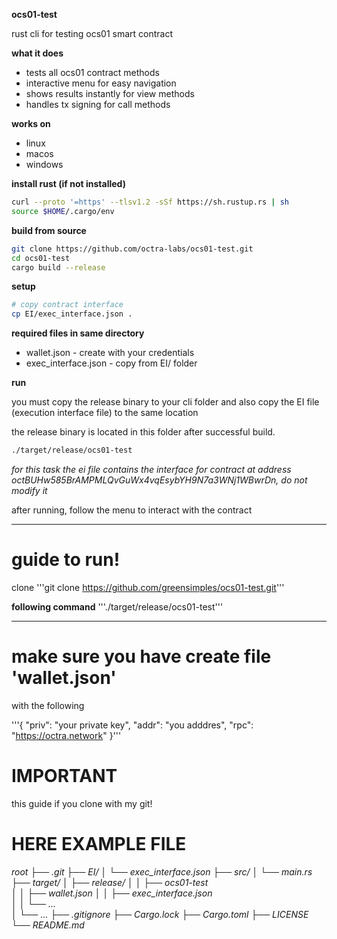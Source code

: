 **ocs01-test**

rust cli for testing ocs01 smart contract

**what it does**

-   tests all ocs01 contract methods
-   interactive menu for easy navigation
-   shows results instantly for view methods
-   handles tx signing for call methods

**works on**

-   linux
-   macos
-   windows

**install rust (if not installed)**

```bash
curl --proto '=https' --tlsv1.2 -sSf https://sh.rustup.rs | sh
source $HOME/.cargo/env
```

**build from source**

```bash
git clone https://github.com/octra-labs/ocs01-test.git
cd ocs01-test
cargo build --release
```

**setup**

```bash
# copy contract interface
cp EI/exec_interface.json .
```

**required files in same directory**

-   wallet.json - create with your credentials
-   exec_interface.json - copy from EI/ folder

**run**

you must copy the release binary to your cli folder and also copy the EI file (execution interface file) to the same location 

the release binary is located in this folder after successful build. 
```bash
./target/release/ocs01-test
```

*for this task the ei file contains the interface for contract at address octBUHw585BrAMPMLQvGuWx4vqEsybYH9N7a3WNj1WBwrDn, do not modify it*

after running, follow the menu to interact with the contract

__________________________________________
# guide to run!


clone '''git clone https://github.com/greensimples/ocs01-test.git'''


**following command**
'''./target/release/ocs01-test'''

__________________________________________
# make sure you have create file 'wallet.json'
with the following

'''{
  "priv": "your private key",
  "addr": "you adddres",
  "rpc": "https://octra.network"
}'''


# IMPORTANT
this guide if you clone with my git!



# HERE EXAMPLE FILE
*root
├── .git
├── EI/
│   └── exec_interface.json
├── src/
│   └── main.rs
├── target/
│   ├── release/
│   │   ├── ocs01-test     
│   │   ├── wallet.json
│   │   ├── exec_interface.json  
│   │   └── ...           
│   └── ...
├── .gitignore
├── Cargo.lock
├── Cargo.toml
├── LICENSE
└── README.md*
